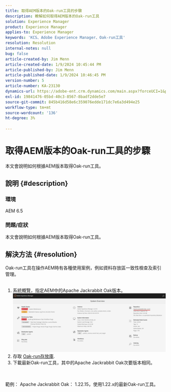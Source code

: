 ```yaml
---
title: 取得AEM版本的Oak-run工具的步驟
description: 瞭解如何取得AEM版本的Oak-run工具
solution: Experience Manager
product: Experience Manager
applies-to: Experience Manager
keywords: 'KCS、Adobe Experience Manager、Oak-run工具'
resolution: Resolution
internal-notes: null
bug: false
article-created-by: Jim Menn
article-created-date: 1/9/2024 10:45:44 PM
article-published-by: Jim Menn
article-published-date: 1/9/2024 10:46:45 PM
version-number: 5
article-number: KA-23130
dynamics-url: https://adobe-ent.crm.dynamics.com/main.aspx?forceUCI=1&pagetype=entityrecord&etn=knowledgearticle&id=d4342ecf-40af-ee11-a569-6045bd006268
exl-id: 19841476-05bd-40c3-8567-8badf2dde5e7
source-git-commit: 845b416d58e6c359076edde171dc7e6a3d494e25
workflow-type: tm+mt
source-wordcount: '136'
ht-degree: 3%

---
```


# 取得AEM版本的Oak-run工具的步驟


本文會說明如何根據AEM版本取得Oak-run工具。

## 說明 {#description}


### 環境

AEM 6.5

### 問題/症狀

本文會說明如何根據AEM版本取得Oak-run工具。


## 解決方法 {#resolution}

Oak-run工具在操作AEM時有各種使用案例，例如資料存放區一致性檢查及索引管理。<br>    <br>
1. 系統概覽，指定AEM中的Apache Jackrabbit Oak版本。
   ![](assets/9c19e0e0-dc7d-ee11-8179-6045bd006a22.png)
2. 存取 [Oak-run存放庫](https://repo1.maven.org/maven2/org/apache/jackrabbit/oak-run/).<br>
3. 下載最新Oak-run工具，其中的Apache Jackrabbit Oak次要版本相同。

<br>    <br>    範例： Apache Jackrabbit Oak： 1.22.15，使用1.22.x的最新Oak-run工具。
